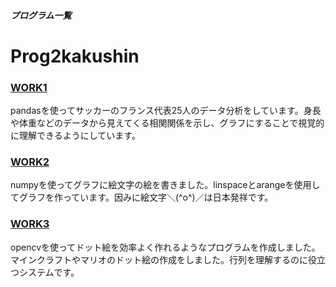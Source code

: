 ##### プログラム一覧

# Prog2kakushin
### [WORK1]
[WORK1]: https://github.com/Ksawaito/Prog2kakushin/blob/main/work1.ipynb 
pandasを使ってサッカーのフランス代表25人のデータ分析をしています。身長や体重などのデータから見えてくる相関関係を示し、グラフにすることで視覚的に理解できるようにしています。
### [WORK2]
[WORK2]: https://github.com/Ksawaito/Prog2kakushin/blob/main/work2.ipynb
numpyを使ってグラフに絵文字の絵を書きました。linspaceとarangeを使用してグラフを作っています。因みに絵文字＼(^o^)／は日本発祥です。
### [WORK3]
[WORK3]: https://github.com/Ksawaito/Prog2kakushin/blob/main/work3.ipynb
opencvを使ってドット絵を効率よく作れるようなプログラムを作成しました。マインクラフトやマリオのドット絵の作成をしました。行列を理解するのに役立つシステムです。
